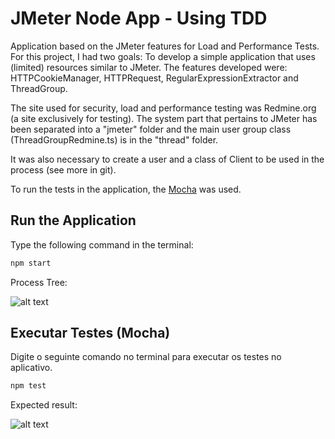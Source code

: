 # JMeter Node App - Using TDD

Application based on the JMeter features for Load and Performance Tests. For this project, I had two goals: To develop a simple application that uses (limited) resources similar to JMeter. The features developed were: HTTPCookieManager, HTTPRequest, RegularExpressionExtractor and ThreadGroup.

The site used for security, load and performance testing was Redmine.org (a site exclusively for testing). The system part that pertains to JMeter has been separated into a "jmeter" folder and the main user group class (ThreadGroupRedmine.ts) is in the "thread" folder.

It was also necessary to create a user and a class of Client to be used in the process (see more in git).

To run the tests in the application, the [Mocha](https://mochajs.org/) was used.


## Run the Application
Type the following command in the terminal:
	
```bash
npm start
```

Process Tree:

![alt text](https://github.com/Wpdas/JMeter-Node-using-TDD/blob/master/imgs/JMeter%20Node%20(TypeScript).png?raw=true)

## Executar Testes (Mocha)
Digite o seguinte comando no terminal para executar os testes no aplicativo.
	
```bash
npm test
```

Expected result:

![alt text](https://github.com/Wpdas/JMeter-Node-using-TDD/blob/master/imgs/TDD%20Test.png?raw=true)
